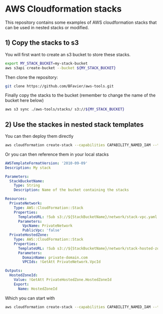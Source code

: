 # AWS Cloudformation stacks

This repository contains some examples of AWS cloudformation stacks that can be used in nested stacks or modified.

## 1) Copy the stacks to s3

You will first want to create an s3 bucket to store these stacks.

```bash
export MY_STACK_BUCKET=my-stack-bucket
aws s3api create-bucket --bucket ${MY_STACK_BUCKET}
```

Then clone the repository:

```bash
git clone https://github.com/BFavier/aws-tools.git
```

Finally copy the stacks to the bucket (remember to change the name of the bucket here below)

```bash
aws s3 sync ./aws-tools/stacks/ s3://${MY_STACK_BUCKET}
```

## 2) Use the stackes in nested stack templates

You can then deploy them directly

```bash
aws cloudformation create-stack --capabilities CAPABILITY_NAMED_IAM --template-url s3://my-stack-bucket/network/stack-vpc.yaml --stack-name private-network --parameters ParameterKey=VpcName,ParameterValue=PrivateNetwork ParameterKey=PublicVpc,ParameterValue=false
```

Or you can then reference them in your local stacks

```yaml
AWSTemplateFormatVersion: '2010-09-09'
Description: My stack

Parameters:
  StackBucketName:
    Type: String
    Description: Name of the bucket containing the stacks

Resources:
  PrivateNetwork:
    Type: AWS::CloudFormation::Stack
    Properties:
      TemplateURL: !Sub s3://${StackBucketName}/network/stack-vpc.yaml
      Parameters:
        VpcName: PrivateNetwork
        PublicVpc: 'false'
  PrivateHostedZone:
    Type: AWS::CloudFormation::Stack
    Properties:
      TemplateURL: !Sub s3://${StackBucketName}/network/stack-hosted-zone.yaml
      Parameters:
        DomainName: private-domain.com
        VPCIds: !GetAtt PrivateNetwork.VpcId

Outputs:
  HostedZoneId:
    Value: !GetAtt PrivateHostedZone.HostedZoneId
    Export:
      Name: HostedZoneId
```

Which you can start with

```bash
aws cloudformation create-stack --capabilities CAPABILITY_NAMED_IAM --template-body file://./local-stack.yaml --parameters ParameterKey=StackBucketName,ParameterValue=${MY_STACK_BUCKET}
```